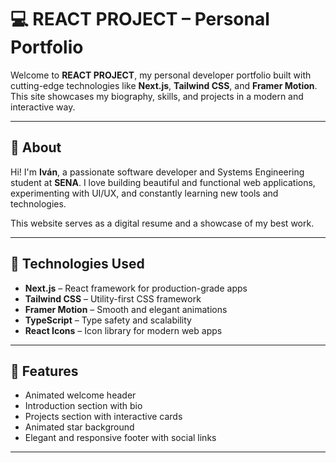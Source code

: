 # 💻 REACT PROJECT – Personal Portfolio

Welcome to **REACT PROJECT**, my personal developer portfolio built with cutting-edge technologies like **Next.js**, **Tailwind CSS**, and **Framer Motion**. This site showcases my biography, skills, and projects in a modern and interactive way.

---

## 📖 About

Hi! I'm **Iván**, a passionate software developer and Systems Engineering student at **SENA**. I love building beautiful and functional web applications, experimenting with UI/UX, and constantly learning new tools and technologies.

This website serves as a digital resume and a showcase of my best work.

---

## 🚀 Technologies Used

- **Next.js** – React framework for production-grade apps
- **Tailwind CSS** – Utility-first CSS framework
- **Framer Motion** – Smooth and elegant animations
- **TypeScript** – Type safety and scalability
- **React Icons** – Icon library for modern web apps

---

## 🌟 Features

- Animated welcome header
- Introduction section with bio
- Projects section with interactive cards
- Animated star background
- Elegant and responsive footer with social links

---


